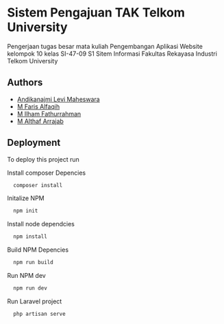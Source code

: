 # Sistem Pengajuan TAK Telkom University

Pengerjaan tugas besar mata kuliah Pengembangan Aplikasi Website kelompok 10 kelas SI-47-09 S1 Sitem Informasi Fakultas Rekayasa Industri Telkom University


## Authors

- [Andikanajmi Levi Maheswara](https://www.github.com/MysticHex)
- [M Faris Alfaqih](https://www.github.com/farisalfaqih)
- [M Ilham Fathurrahman](https://www.github.com/milhamfr)
- [M Althaf Arrajab](https://www.github.com/ALTHAFARRAJAB)


## Deployment

To deploy this project run

Install composer Depencies
```bash
  composer install
```
Initalize NPM
```bash
  npm init
```
Install node dependcies
```bash
  npm install
```
Build NPM Depencies
```bash
  npm run build
```
Run NPM dev
```bash
  npm run dev
```
Run Laravel project
```bash
  php artisan serve
```


